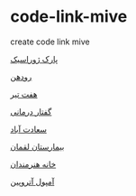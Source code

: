 # code-link-mive
create code link mive

<a href="https://paghman.ir/2019/01/08/ژوراسیک-چه-جوری-برم-پارک-ژوراسیک/">پارک ژوراسیک</a>

<a href="https://paghman.ir/2019/01/08/رودهن-چجوری-برم-رودهن؟-بهترین-مسیر-دست/">رودهن</a>

<a href="https://paghman.ir/2019/01/08/چه-جوری-برم-هفت-تیر-بهترین-مسیر/">هفت تیر</a>

<a href="https://paghman.ir/2019/01/08/گفتاردرمانی-پونک/">گفتار درمانی</a>

<a href="https://paghman.ir/2019/01/07/سعادت-آباد-چجوری-برم-سعادت-آباد؟-بهتری/">سعادت آباد</a>

<a href="https://paghman.ir/2019/01/07/چجوری-برم-بیمارستان-لقمان؟-مسیرهای-دس/">بیمارستان لقمان</a>

<a href="https://paghman.ir/2019/01/10/خانه-هنرمندان-چه-جوری-برم-خانه-هنرمندا/">خانه هنرمندان</a>

<a href="https://paghman.ir/2019/01/09/آمپول-آتروپین-آتروپین-در-بیهوشی/">آمپول آتروپین</a>
